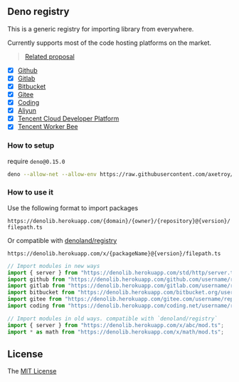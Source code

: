 ## Deno registry

This is a generic registry for importing library from everywhere.

Currently supports most of the code hosting platforms on the market.

> [Related proposal](https://github.com/denoland/registry/issues/117)

- [x] [Github](https://github.com)
- [x] [Gitlab](https://gitlab.com)
- [x] [Bitbucket](https://bitbucket.org)
- [x] [Gitee](https://gitee.com)
- [x] [Coding](https://coding.net)
- [x] [Aliyun](https://code.aliyun.com)
- [x] [Tencent Cloud Developer Platform](https://dev.tencent.com)
- [x] [Tencent Worker Bee](https://git.code.tencent.com)

### How to setup

require `deno@0.15.0`

```bash
deno --allow-net --allow-env https://raw.githubusercontent.com/axetroy/deno_registry/master/server.ts
```

### How to use it

Use the following format to import packages

`https://denolib.herokuapp.com/{domain}/{owner}/{repository}@{version}/filepath.ts`

Or compatible with [denoland/registry](https://github.com/denoland/registry)

`https://denolib.herokuapp.com/x/{packageName}@{version}/filepath.ts`

```typescript
// Import modules in new ways
import { server } from "https://denolib.herokuapp.com/std/http/server.ts";
import github from "https://denolib.herokuapp.com/github.com/username/repository/mod.ts";
import gitlab from "https://denolib.herokuapp.com/gitlab.com/username/repository/mod.ts";
import bitbucket from "https://denolib.herokuapp.com/bitbucket.org/username/repository/mod.ts";
import gitee from "https://denolib.herokuapp.com/gitee.com/username/repository/mod.ts";
import coding from "https://denolib.herokuapp.com/coding.net/username/repository/mod.ts";

// Import modules in old ways. compatible with `denoland/registry`
import { server } from "https://denolib.herokuapp.com/x/abc/mod.ts";
import * as math from "https://denolib.herokuapp.com/x/math/mod.ts";
```

## License

The [MIT License](https://github.com/axetroy/deno_registry/blob/master/LICENSE)
